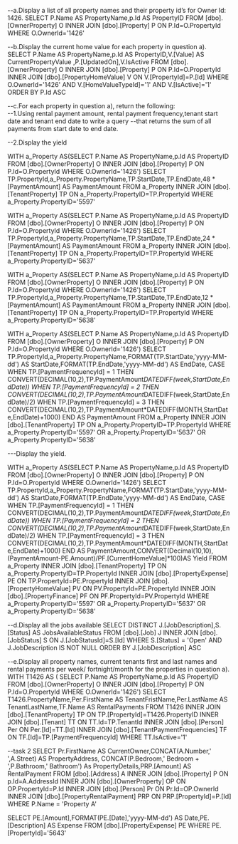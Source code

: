--a.Display a list of all property names and their property id’s for Owner Id: 1426. 
SELECT P.Name AS PropertyName,p.Id AS PropertyID
FROM [dbo].[OwnerProperty] O
INNER JOIN [dbo].[Property] P
ON P.Id=O.PropertyId
WHERE O.OwnerId='1426'


--b.Display the current home value for each property in question a). 
SELECT P.Name AS PropertyName,p.Id AS PropertyID,V.[Value] AS CurrentPropertyValue
,P.[UpdatedOn],V.IsActive
FROM [dbo].[OwnerProperty] O
INNER JOIN [dbo].[Property] P
ON P.Id=O.PropertyId
INNER JOIN [dbo].[PropertyHomeValue] V
ON V.[PropertyId]=P.[Id]
WHERE O.OwnerId='1426'
AND V.[HomeValueTypeId]='1'
AND V.[IsActive]='1'
ORDER BY P.Id ASC

--c.For each property in question a), return the following:                                                                      
--1.Using rental payment amount, rental payment frequency,tenant start date and tenant end date to write a query 
--that returns the sum of all payments from start date to end date. 

--2.Display the yield


WITH a_Property 
AS(SELECT P.Name AS PropertyName,p.Id AS PropertyID
FROM [dbo].[OwnerProperty] O
INNER JOIN [dbo].[Property] P
ON P.Id=O.PropertyId
WHERE O.OwnerId='1426')
SELECT TP.PropertyId,a_Property.PropertyName,TP.StartDate,TP.EndDate,48 * [PaymentAmount] AS PaymentAmount
FROM a_Property 
INNER JOIN [dbo].[TenantProperty] TP
ON a_Property.PropertyID=TP.PropertyId
WHERE a_Property.PropertyID='5597'

WITH a_Property 
AS(SELECT P.Name AS PropertyName,p.Id AS PropertyID
FROM [dbo].[OwnerProperty] O
INNER JOIN [dbo].[Property] P
ON P.Id=O.PropertyId
WHERE O.OwnerId='1426')
SELECT TP.PropertyId,a_Property.PropertyName,TP.StartDate,TP.EndDate,24 * [PaymentAmount] AS PaymentAmount
FROM a_Property 
INNER JOIN [dbo].[TenantProperty] TP
ON a_Property.PropertyID=TP.PropertyId
WHERE a_Property.PropertyID='5637'

WITH a_Property 
AS(SELECT P.Name AS PropertyName,p.Id AS PropertyID
FROM [dbo].[OwnerProperty] O
INNER JOIN [dbo].[Property] P
ON P.Id=O.PropertyId
WHERE O.OwnerId='1426')
SELECT TP.PropertyId,a_Property.PropertyName,TP.StartDate,TP.EndDate,12 * [PaymentAmount] AS PaymentAmount
FROM a_Property 
INNER JOIN [dbo].[TenantProperty] TP
ON a_Property.PropertyID=TP.PropertyId
WHERE a_Property.PropertyID='5638'




WITH a_Property 
AS(SELECT P.Name AS PropertyName,p.Id AS PropertyID
FROM [dbo].[OwnerProperty] O
INNER JOIN [dbo].[Property] P
ON P.Id=O.PropertyId
WHERE O.OwnerId='1426')
SELECT TP.PropertyId,a_Property.PropertyName,FORMAT(TP.StartDate,'yyyy-MM-dd') AS StartDate,FORMAT(TP.EndDate,'yyyy-MM-dd') AS EndDate,
CASE 
  WHEN TP.[PaymentFrequencyId] = 1 THEN CONVERT(DECIMAL(10,2),TP.PaymentAmount*DATEDIFF(week,StartDate,EndDate))
  WHEN TP.[PaymentFrequencyId] = 2 THEN CONVERT(DECIMAL(10,2),TP.PaymentAmount*DATEDIFF(week,StartDate,EndDate)/2)
  WHEN TP.[PaymentFrequencyId] = 3 THEN CONVERT(DECIMAL(10,2),TP.PaymentAmount*DATEDIFF(MONTH,StartDate,EndDate)+1000)
END AS PaymentAmount
FROM a_Property 
INNER JOIN [dbo].[TenantProperty] TP
ON a_Property.PropertyID=TP.PropertyId
WHERE a_Property.PropertyID='5597'
OR a_Property.PropertyID='5637'
OR a_Property.PropertyID='5638'


---Display the yield. 

WITH a_Property 
AS(SELECT P.Name AS PropertyName,p.Id AS PropertyID
FROM [dbo].[OwnerProperty] O
INNER JOIN [dbo].[Property] P
ON P.Id=O.PropertyId
WHERE O.OwnerId='1426')
SELECT TP.PropertyId,a_Property.PropertyName,FORMAT(TP.StartDate,'yyyy-MM-dd') AS StartDate,FORMAT(TP.EndDate,'yyyy-MM-dd') AS EndDate,
CASE 
  WHEN TP.[PaymentFrequencyId] = 1 THEN CONVERT(DECIMAL(10,2),TP.PaymentAmount*DATEDIFF(week,StartDate,EndDate))
  WHEN TP.[PaymentFrequencyId] = 2 THEN CONVERT(DECIMAL(10,2),TP.PaymentAmount*DATEDIFF(week,StartDate,EndDate)/2)
  WHEN TP.[PaymentFrequencyId] = 3 THEN CONVERT(DECIMAL(10,2),TP.PaymentAmount*DATEDIFF(MONTH,StartDate,EndDate)+1000)
END AS PaymentAmount,CONVERT(Decimal(10,10),(PaymentAmount-PE.Amount)/PF.[CurrentHomeValue]*100)AS Yield
FROM a_Property 
INNER JOIN [dbo].[TenantProperty] TP
ON a_Property.PropertyID=TP.PropertyId
INNER JOIN [dbo].[PropertyExpense] PE ON TP.PropertyId=PE.PropertyId
INNER JOIN [dbo].[PropertyHomeValue] PV ON PV.PropertyId=PE.PropertyId
INNER JOIN [dbo].[PropertyFinance] PF ON PF.PropertyId=PV.PropertyId
WHERE a_Property.PropertyID='5597'
OR a_Property.PropertyID='5637'
OR a_Property.PropertyID='5638'

--d.Display all the jobs available
SELECT DISTINCT J.[JobDescription],S.[Status] AS JobsAvailableStatus
FROM [dbo].[Job] J
INNER JOIN [dbo].[JobStatus] S
ON J.[JobStatusId]=S.[Id]
WHERE S.[Status] = 'Open'
AND J.JobDescription IS NOT NULL
ORDER BY J.[JobDescription] ASC

--e.Display all property names, current tenants first and last names and rental payments per week/ fortnight/month for the properties in question a). 
WITH T1426
AS (
SELECT P.Name AS PropertyName,p.Id AS PropertyID
FROM [dbo].[OwnerProperty] O
INNER JOIN [dbo].[Property] P
ON P.Id=O.PropertyId
WHERE O.OwnerId='1426')
SELECT T1426.PropertyName,Per.FirstName AS TenantFristName,Per.LastName AS TenantLastName,TF.Name AS RentalPayments
FROM T1426
INNER JOIN [dbo].[TenantProperty] TP
ON TP.[PropertyId]=T1426.PropertyID
INNER JOIN [dbo].[Tenant] TT
ON TT.Id=TP.TenantId
INNER JOIN [dbo].[Person] Per
ON Per.[Id]=TT.[Id]
INNER JOIN [dbo].[TenantPaymentFrequencies] TF
ON TF.[Id]=TP.[PaymentFrequencyId]
WHERE TT.IsActive='1'


--task 2 
SELECT Pr.FirstName AS CurrentOwner,CONCAT(A.Number,'  ',A.Street) AS PropertyAddress,
CONCAT(P.Bedroom,' Bedroom + ',P.Bathroom,' Bathroom') As PropertyDetails,PRP.[Amount] AS RentalPayment
FROM [dbo].[Address] A
INNER JOIN [dbo].[Property] P ON p.Id=A.AddressId
INNER JOIN [dbo].[OwnerProperty]  OP ON OP.PropertyId=P.Id
INNER JOIN [dbo].[Person] Pr ON Pr.Id=OP.OwnerId
INNER JOIN [dbo].[PropertyRentalPayment] PRP ON PRP.[PropertyId]=P.[Id]
WHERE P.Name = 'Property A'


SELECT PE.[Amount],FORMAT(PE.[Date],'yyyy-MM-dd') AS Date,PE.[Description] AS Expense
FROM [dbo].[PropertyExpense] PE
WHERE PE.[PropertyId]='5643'
